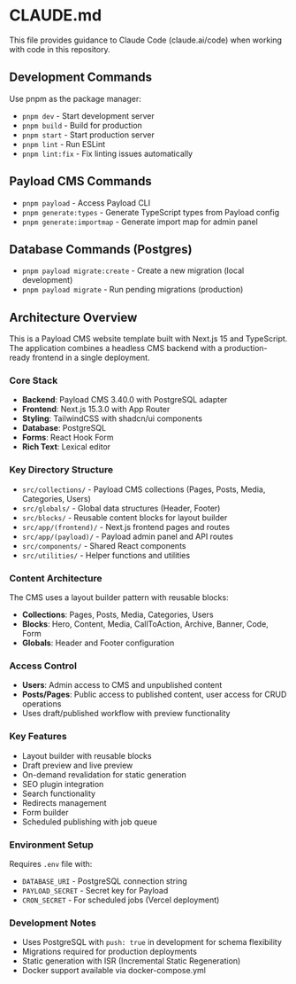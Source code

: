 # CLAUDE.md

This file provides guidance to Claude Code (claude.ai/code) when working with code in this repository.

## Development Commands

Use pnpm as the package manager:

- `pnpm dev` - Start development server
- `pnpm build` - Build for production
- `pnpm start` - Start production server
- `pnpm lint` - Run ESLint
- `pnpm lint:fix` - Fix linting issues automatically

## Payload CMS Commands

- `pnpm payload` - Access Payload CLI
- `pnpm generate:types` - Generate TypeScript types from Payload config
- `pnpm generate:importmap` - Generate import map for admin panel

## Database Commands (Postgres)

- `pnpm payload migrate:create` - Create a new migration (local development)
- `pnpm payload migrate` - Run pending migrations (production)

## Architecture Overview

This is a Payload CMS website template built with Next.js 15 and TypeScript. The application combines a headless CMS backend with a production-ready frontend in a single deployment.

### Core Stack
- **Backend**: Payload CMS 3.40.0 with PostgreSQL adapter
- **Frontend**: Next.js 15.3.0 with App Router
- **Styling**: TailwindCSS with shadcn/ui components
- **Database**: PostgreSQL
- **Forms**: React Hook Form
- **Rich Text**: Lexical editor

### Key Directory Structure

- `src/collections/` - Payload CMS collections (Pages, Posts, Media, Categories, Users)
- `src/globals/` - Global data structures (Header, Footer)
- `src/blocks/` - Reusable content blocks for layout builder
- `src/app/(frontend)/` - Next.js frontend pages and routes
- `src/app/(payload)/` - Payload admin panel and API routes
- `src/components/` - Shared React components
- `src/utilities/` - Helper functions and utilities

### Content Architecture

The CMS uses a layout builder pattern with reusable blocks:
- **Collections**: Pages, Posts, Media, Categories, Users
- **Blocks**: Hero, Content, Media, CallToAction, Archive, Banner, Code, Form
- **Globals**: Header and Footer configuration

### Access Control

- **Users**: Admin access to CMS and unpublished content
- **Posts/Pages**: Public access to published content, user access for CRUD operations
- Uses draft/published workflow with preview functionality

### Key Features

- Layout builder with reusable blocks
- Draft preview and live preview
- On-demand revalidation for static generation
- SEO plugin integration
- Search functionality
- Redirects management
- Form builder
- Scheduled publishing with job queue

### Environment Setup

Requires `.env` file with:
- `DATABASE_URI` - PostgreSQL connection string
- `PAYLOAD_SECRET` - Secret key for Payload
- `CRON_SECRET` - For scheduled jobs (Vercel deployment)

### Development Notes

- Uses PostgreSQL with `push: true` in development for schema flexibility
- Migrations required for production deployments
- Static generation with ISR (Incremental Static Regeneration)
- Docker support available via docker-compose.yml